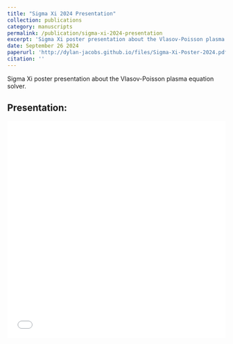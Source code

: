```yaml
---
title: "Sigma Xi 2024 Presentation"
collection: publications
category: manuscripts
permalink: /publication/sigma-xi-2024-presentation
excerpt: 'Sigma Xi poster presentation about the Vlasov-Poisson plasma equation solver.'
date: September 26 2024
paperurl: 'http://dylan-jacobs.github.io/files/Sigma-Xi-Poster-2024.pdf'
citation: ''
---
```


Sigma Xi poster presentation about the Vlasov-Poisson plasma equation solver.

Presentation:
------
<embed src='/files/Sigma-Xi-Poster-2024.pdf' type='application/pdf' width='100%' height='500px'>